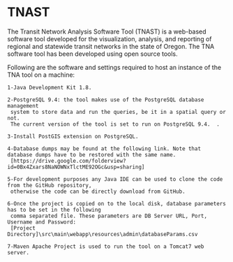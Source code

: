 # TNAST
The Transit Network Analysis Software Tool (TNAST) is a web-based software tool developed for the visualization, analysis, and reporting of regional and statewide transit networks in the state of Oregon. 
The TNA software tool has been developed using open source tools.


Following are the software and settings required to host an instance of the TNA tool on a machine: 

    1-Java Development Kit 1.8.  
    
    2-PostgreSQL 9.4: the tool makes use of the PostgreSQL database management 
     system to store data and run the queries, be it in a spatial query or not. 
     The current version of the tool is set to run on PostgreSQL 9.4.  .
     
    3-Install PostGIS extension on PostgreSQL. 
    
    4-Database dumps may be found at the following link. Note that database dumps have to be restored with the same name. 
     [https://drive.google.com/folderview?id=0Bx4Zxars8NaNOWNxTlctME92OGc&usp=sharing]
    
    5-For development purposes any Java IDE can be used to clone the code from the GitHub repository, 
     otherwise the code can be directly download from GitHub. 
     
    6-Once the project is copied on to the local disk, database parameters has to be set in the following 
     comma separated file. These parameters are DB Server URL, Port, Username and Password: 
     [Project Directory]\src\main\webapp\resources\admin\databaseParams.csv 
 
    7-Maven Apache Project is used to run the tool on a Tomcat7 web server. 
